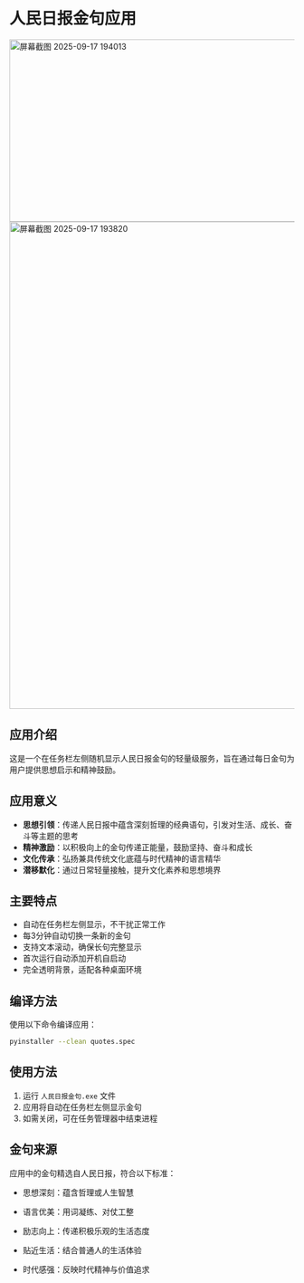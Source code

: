 # 人民日报金句应用

<img width="1169" height="322" alt="屏幕截图 2025-09-17 194013" src="https://github.com/user-attachments/assets/caf5b576-974f-466e-a4f5-ace7bda1db6b" />

<img width="1625" height="861" alt="屏幕截图 2025-09-17 193820" src="https://github.com/user-attachments/assets/659d7c99-0a06-4a36-a58a-f0a1849ad1cc" />

## 应用介绍
这是一个在任务栏左侧随机显示人民日报金句的轻量级服务，旨在通过每日金句为用户提供思想启示和精神鼓励。

## 应用意义
- **思想引领**：传递人民日报中蕴含深刻哲理的经典语句，引发对生活、成长、奋斗等主题的思考
- **精神激励**：以积极向上的金句传递正能量，鼓励坚持、奋斗和成长
- **文化传承**：弘扬兼具传统文化底蕴与时代精神的语言精华
- **潜移默化**：通过日常轻量接触，提升文化素养和思想境界

## 主要特点
- 自动在任务栏左侧显示，不干扰正常工作
- 每3分钟自动切换一条新的金句
- 支持文本滚动，确保长句完整显示
- 首次运行自动添加开机自启动
- 完全透明背景，适配各种桌面环境

## 编译方法
使用以下命令编译应用：
```bash
pyinstaller --clean quotes.spec
```

## 使用方法
1. 运行 `人民日报金句.exe` 文件
2. 应用将自动在任务栏左侧显示金句
3. 如需关闭，可在任务管理器中结束进程

## 金句来源
应用中的金句精选自人民日报，符合以下标准：
- 思想深刻：蕴含哲理或人生智慧
- 语言优美：用词凝练、对仗工整
- 励志向上：传递积极乐观的生活态度
- 贴近生活：结合普通人的生活体验

- 时代感强：反映时代精神与价值追求
